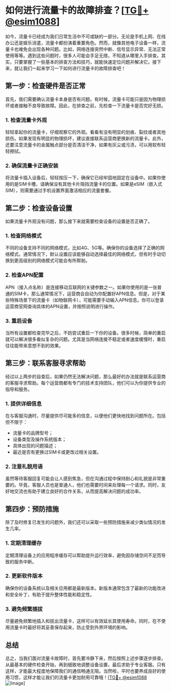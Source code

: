 # 如何进行流量卡的故障排查？[[TG💪+ @esim1088](https://t.me/s/esim1088)]

如今，流量卡已经成为我们日常生活中不可或缺的一部分。无论是手机上网、在线办公还是娱乐消遣，流量卡都扮演着重要角色。然而，就像其他电子设备一样，流量卡也难免会出现各种问题。比如，网络连接突然中断、信号显示异常、无法正常使用等等。遇到这些问题时，很多人可能会手足无措，不知道从哪里入手排查。其实，只要掌握了一些基本的排查方法和技巧，就能快速定位问题并解决它。接下来，就让我们一起来学习一下如何进行流量卡的故障排查吧！

## 第一步：检查硬件是否正常

首先，我们需要确认流量卡本身是否有问题。有时候，流量卡可能只是因为物理损坏或者接触不良导致故障。因此，在排查之前，先检查一下流量卡是否完好无损。

### 1. 检查流量卡外观

轻轻拿起你的流量卡，仔细观察它的外观。看看有没有明显的划痕、裂纹或者其他损伤。如果发现有明显的物理损坏，建议直接联系运营商更换新的流量卡。此外，还要注意流量卡的金属触点部分是否清洁干净，如果有灰尘或污渍，可以用软布轻轻擦拭。

### 2. 确保流量卡正确安装

将流量卡插入设备后，轻轻按压一下，确保它已经牢固地固定在设备中。如果你使用的是SIM卡槽，请确保没有其他卡片阻挡流量卡的位置。如果是eSIM（嵌入式SIM），则需要通过手机设置界面激活相应的流量套餐。

## 第二步：检查设备设置

如果流量卡外观没有问题，那么接下来就需要检查设备的设置是否正确了。

### 1. 检查网络模式

不同的设备支持不同的网络模式，比如4G、5G等。确保你的设备选择了正确的网络模式。通常情况下，默认设置应该能够自动选择最佳的网络模式，但有时手动切换到更高级别的网络模式可能会有所帮助。

### 2. 检查APN配置

APN（接入点名称）是连接移动互联网的关键参数之一。如果你使用的是一张普通的SIM卡，那么通常情况下，运营商会自动为你配置好APN信息。但是，对于某些特殊场景下的流量卡（如物联网卡），可能需要手动输入APN信息。你可以登录运营商官网查询具体的APN设置，并按照说明进行操作。

### 3. 重启设备

当所有设置都检查完毕之后，不妨尝试重启一下你的设备。很多时候，简单的重启就可以解决很多看似复杂的问题。尤其是当网络连接不稳定或者速度缓慢时，重启往往能带来意想不到的效果。

## 第三步：联系客服寻求帮助

经过以上两步的自查后，如果仍然无法解决问题，那么最好的办法就是联系运营商的客服寻求帮助。每个运营商都有专门的技术支持团队，他们可以为你提供专业的指导和服务。

### 1. 提供详细信息

在与客服沟通时，尽量提供尽可能多的信息，以便他们更快地找到问题所在。包括但不限于：

- 流量卡的品牌型号；
- 设备类型及操作系统版本；
- 具体出现的问题描述；
- 最近是否有更换过SIM卡或更改过相关设置。

### 2. 注意礼貌用语

虽然等待客服回复可能会让人感到焦急，但在沟通过程中保持耐心和礼貌是非常重要的。毕竟，客服人员也是普通人，他们也需要时间来处理每一个请求。同时，友好地交流也有助于建立良好的合作关系，从而提高解决问题的成功率。

## 第四步：预防措施

除了及时修复已发生的问题外，我们还可以采取一些预防措施来减少类似情况的发生几率。

### 1. 定期清理缓存

定期清理设备上的应用程序缓存可以帮助提升运行效率，避免因存储空间不足而导致的服务中断。

### 2. 更新软件版本

确保你的设备系统以及相关应用都是最新版本。新版本通常包含了最新的功能改进和安全补丁，有助于提升整体性能和稳定性。

### 3. 避免频繁插拔

尽量避免频繁地插入和拔出流量卡，这样可以有效延长其使用寿命。同时，在不使用流量卡时最好将其妥善保存起来，防止受到外界环境的影响。

## 总结

总之，当我们面对流量卡故障时，首先要冷静下来，然后按照上述步骤逐步排查。从最基本的硬件检查开始，再到细致地调整设备设置，最后求助于专业客服。只有这样，才能最大程度地保障我们的通信畅通无阻。当然啦，平时也要养成良好的使用习惯，这样才能让我们的流量卡更加耐用可靠哦！[[TG💪+ @esim1088](https://t.me/s/esim1088) ![Image](https://i.postimg.cc/4NQfJmqS/Snipaste-2025-05-13-00-14-12.png)]
